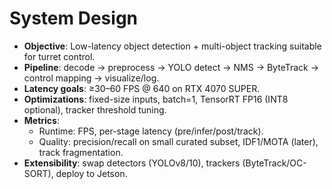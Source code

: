 # System Design

- **Objective**: Low-latency object detection + multi-object tracking suitable for turret control.
- **Pipeline**: decode → preprocess → YOLO detect → NMS → ByteTrack → control mapping → visualize/log.
- **Latency goals**: ≥30–60 FPS @ 640 on RTX 4070 SUPER.
- **Optimizations**: fixed-size inputs, batch=1, TensorRT FP16 (INT8 optional), tracker threshold tuning.
- **Metrics**:
  - Runtime: FPS, per-stage latency (pre/infer/post/track).
  - Quality: precision/recall on small curated subset, IDF1/MOTA (later), track fragmentation.
- **Extensibility**: swap detectors (YOLOv8/10), trackers (ByteTrack/OC-SORT), deploy to Jetson.
